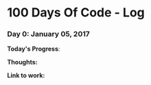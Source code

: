 # 100 Days Of Code - Log

### Day 0: January 05, 2017

**Today's Progress**:

**Thoughts:**

**Link to work:** []()
